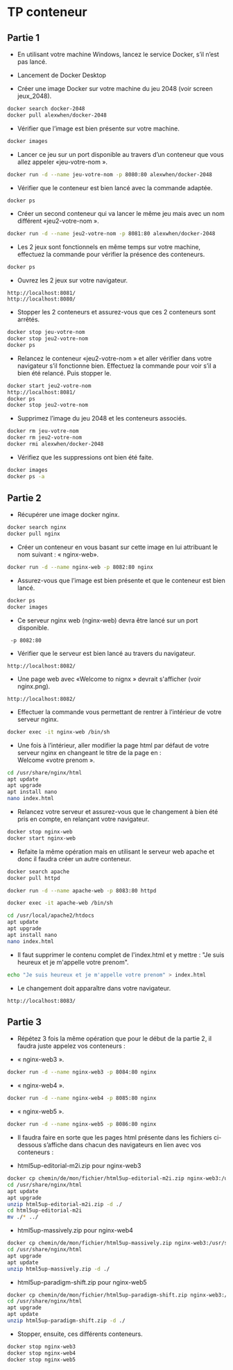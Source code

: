 # TP conteneur

## Partie 1

- En utilisant votre machine Windows, lancez le service Docker, s’il n’est pas lancé.
- Lancement de Docker Desktop

- Créer une image Docker sur votre machine du jeu 2048 (voir screen jeux_2048).

```sh
docker search docker-2048
docker pull alexwhen/docker-2048
```

- Vérifier que l’image est bien présente sur votre machine.

```sh
docker images
```

- Lancer ce jeu sur un port disponible au travers d’un conteneur que vous allez appeler «jeu-votre-nom ».

```sh
docker run -d --name jeu-votre-nom -p 8080:80 alexwhen/docker-2048
```

- Vérifier que le conteneur est bien lancé avec la commande adaptée.

```sh
docker ps
```

- Créer un second conteneur qui va lancer le même jeu mais avec un nom différent «jeu2-votre-nom ».

```sh
docker run -d --name jeu2-votre-nom -p 8081:80 alexwhen/docker-2048
```

- Les 2 jeux sont fonctionnels en même temps sur votre machine, effectuez la commande pour vérifier la présence des conteneurs.

```sh
docker ps
```

- Ouvrez les 2 jeux sur votre navigateur.

```
http://localhost:8081/
http://localhost:8080/
```

- Stopper les 2 conteneurs et assurez-vous que ces 2 conteneurs sont arrêtés.

```sh
docker stop jeu-votre-nom
docker stop jeu2-votre-nom
docker ps
```

- Relancez le conteneur «jeu2-votre-nom » et aller vérifier dans votre navigateur s’il fonctionne bien. Effectuez la commande pour voir s’il a bien été relancé. Puis stopper le.

```sh
docker start jeu2-votre-nom
http://localhost:8081/
docker ps
docker stop jeu2-votre-nom
```

- Supprimez l’image du jeu 2048 et les conteneurs associés.

```sh
docker rm jeu-votre-nom
docker rm jeu2-votre-nom
docker rmi alexwhen/docker-2048
```

- Vérifiez que les suppressions ont bien été faite.

```sh
docker images
docker ps -a
```

## Partie 2

- Récupérer une image docker nginx.

```sh
docker search nginx
docker pull nginx
```

- Créer un conteneur en vous basant sur cette image en lui attribuant le nom suivant : « nginx-web».

```sh
docker run -d --name nginx-web -p 8082:80 nginx
```

- Assurez-vous que l’image est bien présente et que le conteneur est bien lancé.

```sh
docker ps
docker images
```

- Ce serveur nginx web (nginx-web) devra être lancé sur un port disponible.

```
 -p 8082:80
```

- Vérifier que le serveur est bien lancé au travers du navigateur.

```
http://localhost:8082/
```

- Une page web avec «Welcome to nignx » devrait s'afficher (voir nginx.png).

```
http://localhost:8082/
```

- Effectuer la commande vous permettant de rentrer à l’intérieur de votre serveur nginx.

```sh
docker exec -it nginx-web /bin/sh
```

- Une fois à l’intérieur, aller modifier la page html par défaut de votre serveur nginx en changeant le titre de la page en :  
  Welcome «votre prenom ».

```sh
cd /usr/share/nginx/html
apt update
apt upgrade
apt install nano
nano index.html
```

- Relancez votre serveur et assurez-vous que le changement à bien été pris en compte, en relançant votre navigateur.

```sh
docker stop nginx-web
docker start nginx-web
```

- Refaite la même opération mais en utilisant le serveur web apache et donc il faudra créer un autre conteneur.

```sh
docker search apache
docker pull httpd
```

```sh
docker run -d --name apache-web -p 8083:80 httpd
```

```sh
docker exec -it apache-web /bin/sh
```

```sh
cd /usr/local/apache2/htdocs
apt update
apt upgrade
apt install nano
nano index.html
```

- Il faut supprimer le contenu complet de l'index.html et y mettre : "Je suis heureux et je m'appelle votre prenom".

```sh
echo "Je suis heureux et je m'appelle votre prenom" > index.html
```

- Le changement doit apparaître dans votre navigateur.

```
http://localhost:8083/
```

## Partie 3

- Répétez 3 fois la même opération que pour le début de la partie 2, il faudra juste appelez vos conteneurs :

- « nginx-web3 ».

```sh
docker run -d --name nginx-web3 -p 8084:80 nginx
```

- « nginx-web4 ».

```sh
docker run -d --name nginx-web4 -p 8085:80 nginx
```

- « nginx-web5 ».

```sh
docker run -d --name nginx-web5 -p 8086:80 nginx
```

- Il faudra faire en sorte que les pages html présente dans les fichiers ci-dessous s’affiche dans chacun des navigateurs en lien avec vos conteneurs :

- html5up-editorial-m2i.zip pour nginx-web3

```sh
docker cp chemin/de/mon/fichier/html5up-editorial-m2i.zip nginx-web3:/usr/share/nginx/html
cd /usr/share/nginx/html
apt update
apt upgrade
unzip html5up-editorial-m2i.zip -d ./
cd html5up-editorial-m2i
mv ./* ../
```

- html5up-massively.zip pour nginx-web4

```sh
docker cp chemin/de/mon/fichier/html5up-massively.zip nginx-web3:/usr/share/nginx/html
cd /usr/share/nginx/html
apt upgrade
apt update
unzip html5up-massively.zip -d ./
```

- html5up-paradigm-shift.zip pour nginx-web5

```sh
docker cp chemin/de/mon/fichier/html5up-paradigm-shift.zip nginx-web3:/usr/share/nginx/html
cd /usr/share/nginx/html
apt upgrade
apt update
unzip html5up-paradigm-shift.zip -d ./
```

- Stopper, ensuite, ces différents conteneurs.

```sh
docker stop nginx-web3
docker stop nginx-web4
docker stop nginx-web5
```
